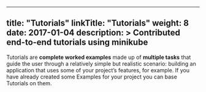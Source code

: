 
---
title: "Tutorials"
linkTitle: "Tutorials"
weight: 8
date: 2017-01-04
description: >
  Contributed end-to-end tutorials using minikube
---

Tutorials are **complete worked examples** made up of **multiple tasks** that guide the user through a relatively simple but realistic scenario: building an application that uses some of your project’s features, for example. If you have already created some Examples for your project you can base Tutorials on them. 
